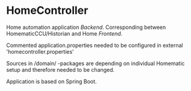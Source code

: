 # HomeController

Home automation application *Backend*.
Corresponding between HomematicCCU/Historian and Home *Frontend*.

Commented application.properties needed to be configured in external 'homecontroller.properties'

Sources in /domain/ -packages are depending on individual Homematic setup and therefore needed to be changed.

Application is based on Spring Boot.
